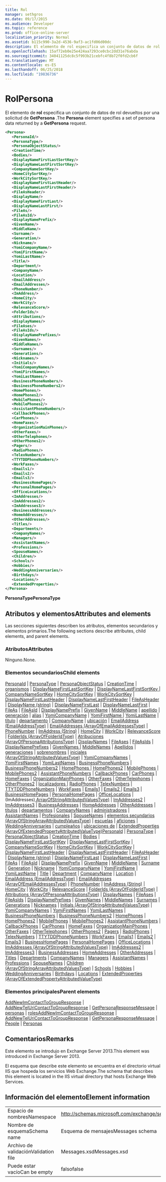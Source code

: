 ```yaml
---
title: Rol
manager: sethgros
ms.date: 09/17/2015
ms.audience: Developer
ms.topic: reference
ms.prod: office-online-server
localization_priority: Normal
ms.assetid: b115c990-3a2d-4536-9af3-ac1fd06d00dc
description: El elemento de rol especifica un conjunto de datos de rol devueltos por una solicitud de GetPersona.
ms.openlocfilehash: 15af72eb0e25e424aa7293ce0cbc2dd31e76abda
ms.sourcegitcommit: 34041125dc8c5f993b21cebfc4f8b72f0fd2cb6f
ms.translationtype: MT
ms.contentlocale: es-ES
ms.lasthandoff: 06/25/2018
ms.locfileid: "19836736"
---
```

# <a name="persona"></a><span data-ttu-id="1a4a0-103">Rol</span><span class="sxs-lookup"><span data-stu-id="1a4a0-103">Persona</span></span>

<span data-ttu-id="1a4a0-104">El elemento de **rol** especifica un conjunto de datos de rol devueltos por una solicitud de **GetPersona** .</span><span class="sxs-lookup"><span data-stu-id="1a4a0-104">The **Persona** element specifies a set of persona data returned by a **GetPersona** request.</span></span> 
  
```XML
<Persona>
   <PersonaId/>
   <PersonaType/>
   <PersonaObjectStatus/>
   <CreationTime/>
   <Bodies/>
   <DisplayNameFirstLastSortKey/>
   <DisplayNameLastFirstSortKey/>
   <CompanyNameSortKey/>
   <HomeCitySortKey/>
   <WorkCitySortKey/>
   <DisplayNameFirstLastHeader/>
   <DisplayNameLastFirstHeader/>
   <FileAsHeader/>
   <DisplayName/>
   <DisplayNameFirstLast/>
   <DisplayNameLastFirst/>
   <FileAs/>
   <FileAsId/>
   <DisplayNamePrefix/>
   <GivenName/>
   <MiddleName/>
   <Surname/>
   <Generation/>
   <Nickname/>
   <YomiCompanyName/>
   <YomiFirstName/>
   <YomiLastName/>
   <Title/>
   <Department/>
   <CompanyName/>
   <Location/>
   <EmailAddress/>
   <EmailAddresses/>
   <PhoneNumber/>
   <ImAddress/>
   <HomeCity/>
   <WorkCity/>
   <RelevanceScore/>
   <FolderIds/>
   <Attributions/>
   <DisplayNames/>
   <FileAses/>
   <FileAsIds/>
   <DisplayNamePrefixes/>
   <GivenNames/>
   <MiddleNames/>
   <Surnames/>
   <Generations/>
   <Nicknames/>
   <Initials/>
   <YomiCompanyNames/>
   <YomiFirstNames/>
   <YomiLastNames/>
   <BusinessPhoneNumbers/>
   <BusinessPhoneNumbers2/>
   <HomePhones/>
   <HomePhones2/>
   <MobilePhones/>
   <MobilePhones2/>
   <AssistantPhoneNumbers/>
   <CallbackPhones/>
   <CarPhones/>
   <HomeFaxes/>
   <OrganizationMainPhones/>
   <OtherFaxes/>
   <OtherTelephones/>
   <OtherPhones2/>
   <Pagers/>
   <RadioPhones/>
   <TelexNumbers/>
   <TTYTDDPhoneNumbers/>
   <WorkFaxes/>
   <Emails1/>
   <Emails2/>
   <Emails3/>
   <BusinessHomePages/>
   <PersonalHomePages/>
   <OfficeLocations/>
   <ImAddresses/>
   <ImAddresses2/>
   <ImAddresses3/>
   <BusinessAddresses/>
   <HomeAddresses/>
   <OtherAddresses/>
   <Titles/>
   <Departments/>
   <CompanyNames/>
   <Managers/>
   <AssistantNames/>
   <Professions/>
   <SpouseNames/>
   <Children/>
   <Schools/>
   <Hobbies/>
   <WeddingAnniversaries/>
   <Birthdays/>
   <Locations/>
   <ExtendedProperties/>
</Persona>

```

 <span data-ttu-id="1a4a0-105">**PersonaType**</span><span class="sxs-lookup"><span data-stu-id="1a4a0-105">**PersonaType**</span></span>
## <a name="attributes-and-elements"></a><span data-ttu-id="1a4a0-106">Atributos y elementos</span><span class="sxs-lookup"><span data-stu-id="1a4a0-106">Attributes and elements</span></span>

<span data-ttu-id="1a4a0-107">Las secciones siguientes describen los atributos, elementos secundarios y elementos primarios.</span><span class="sxs-lookup"><span data-stu-id="1a4a0-107">The following sections describe attributes, child elements, and parent elements.</span></span>
  
### <a name="attributes"></a><span data-ttu-id="1a4a0-108">Atributos</span><span class="sxs-lookup"><span data-stu-id="1a4a0-108">Attributes</span></span>

<span data-ttu-id="1a4a0-109">Ninguno.</span><span class="sxs-lookup"><span data-stu-id="1a4a0-109">None.</span></span>
  
### <a name="child-elements"></a><span data-ttu-id="1a4a0-110">Elementos secundarios</span><span class="sxs-lookup"><span data-stu-id="1a4a0-110">Child elements</span></span>

<span data-ttu-id="1a4a0-111">[PersonaId](personaid.md) | [PersonaType](personatype.md) | [PersonaObjectStatus](personaobjectstatus.md) | [CreationTime](creationtime.md) | [organismos](bodies.md) | [DisplayNameFirstLastSortKey](displaynamefirstlastsortkey.md) | [DisplayNameLastFirstSortKey ](displaynamelastfirstsortkey.md)  |  [CompanyNameSortKey](companynamesortkey.md) | [HomeCitySortKey](homecitysortkey.md) | [WorkCitySortKey](workcitysortkey.md) | [DisplayNameFirstLastHeader](displaynamefirstlastheader.md) | [DisplayNameLastFirstHeader](displaynamelastfirstheader.md)  |  [FileAsHeader](fileasheader.md) | [DisplayName (string)](displayname-string.md) | [DisplayNameFirstLast](displaynamefirstlast.md) | [DisplayNameLastFirst](displaynamelastfirst.md) | [FileAs](fileas.md) | [FileAsId](fileasid.md)  |  [DisplayNamePrefix](displaynameprefix.md)  |  [GivenName](givenname.md) | [MiddleName](middlename.md) | [apellido](surname.md) | [generación](generation.md) | [alias](nickname.md) | [YomiCompanyName](yomicompanyname.md) | [YomiFirstName ](yomifirstname.md)  |  [YomiLastName](yomilastname.md) | [título](title.md) | [departamento](department.md) | [CompanyName](companyname.md) | [ubicación](location.md) | [EmailAddress (EmailAddressType)](emailaddress-emailaddresstype.md)  |  [EmailAddresses (ArrayOfEmailAddressesType)](emailaddresses-arrayofemailaddressestype.md)  |  [PhoneNumber](phonenumber.md) | [ImAddress (String)](imaddress-string.md) | [HomeCity](homecity.md) | [WorkCity](workcity.md) | [RelevanceScore](relevancescore.md) | [FolderIds (ArrayOfFolderIdType)](folderids-arrayoffolderidtype.md)  |  [Atribuciones (ArrayOfPersonaAttributionsType)](attributions-arrayofpersonaattributionstype.md) | [DisplayNames](displaynames.md) | [FileAses](fileases.md) | [FileAsIds](fileasids.md) | [DisplayNamePrefixes](displaynameprefixes.md) | [GivenNames ](givennames.md)  |  [MiddleNames](middlenames.md) | [Apellidos](surnames.md) | [generaciones](generations.md) | [sobrenombres](nicknames.md) | [iniciales (ArrayOfStringAttributedValuesType)](initials-arrayofstringattributedvaluestype.md)  |  [ YomiCompanyNames](yomicompanynames.md) | [YomiFirstNames](yomifirstnames.md) | [YomiLastNames](yomilastnames.md) | [BusinessPhoneNumbers](businessphonenumbers.md) | [BusinessPhoneNumbers2](businessphonenumbers2.md) | [HomePhones ](homephones.md)  |  [HomePhones2](homephones2.md) | [MobilePhones](mobilephones.md) | [MobilePhones2](mobilephones2.md) | [AssistantPhoneNumbers](assistantphonenumbers.md) | [CallbackPhones](callbackphones.md)  |  [CarPhones](carphones.md)  |  [HomeFaxes](homefaxes.md) | [OrganizationMainPhones](organizationmainphones.md) | [OtherFaxes](otherfaxes.md) | [OtherTelephones](othertelephones.md) | [OtherPhones2](otherphones2.md) | [localizadores ](pagers.md)  |  [RadioPhones](radiophones.md) | [TelexNumbers](telexnumbers.md) | [TTYTDDPhoneNumbers](ttytddphonenumbers.md) | [WorkFaxes](workfaxes.md) | [Emails1](emails1.md) | [Emails2 ](emails2.md)  |  [Emails3](emails3.md) | [BusinessHomePages](businesshomepages.md) | [PersonalHomePages](personalhomepages.md) | [OfficeLocations](officelocations.md) | (ImAddresses)[ ArrayOfStringAttributedValuesType)](imaddresses-arrayofstringattributedvaluestype.md) | [ImAddresses2](imaddresses2.md) | [ImAddresses3](imaddresses3.md) | [BusinessAddresses](businessaddresses.md) | [HomeAddresses](homeaddresses.md)  |  [ OtherAddresses](otheraddresses.md) | [títulos](titles.md) | [departamentos](departments.md) | [CompanyNames](companynames.md) | [administradores](managers.md) | [AssistantNames](assistantnames.md)  |  [ Profesionales](professions.md) | [SpouseNames](spousenames.md) | [elementos secundarios (ArrayOfStringArrayAttributedValuesType)](children-arrayofstringarrayattributedvaluestype.md) | [escuelas](schools.md) | [aficiones](hobbies.md)  |  [ WeddingAnniversaries](weddinganniversaries.md) | [cumpleaños](birthdays.md) | [ubicaciones de](locations.md) | [ExtendedProperties (ArrayOfExtendedPropertyAttributedValueType)](extendedproperties-arrayofextendedpropertyattributedvaluetype.md)</span><span class="sxs-lookup"><span data-stu-id="1a4a0-111">[PersonaId](personaid.md) | [PersonaType](personatype.md) | [PersonaObjectStatus](personaobjectstatus.md) | [CreationTime](creationtime.md) | [Bodies](bodies.md) | [DisplayNameFirstLastSortKey](displaynamefirstlastsortkey.md) | [DisplayNameLastFirstSortKey](displaynamelastfirstsortkey.md) | [CompanyNameSortKey](companynamesortkey.md) | [HomeCitySortKey](homecitysortkey.md) | [WorkCitySortKey](workcitysortkey.md) | [DisplayNameFirstLastHeader](displaynamefirstlastheader.md) | [DisplayNameLastFirstHeader](displaynamelastfirstheader.md) | [FileAsHeader](fileasheader.md) | [DisplayName (string)](displayname-string.md) | [DisplayNameFirstLast](displaynamefirstlast.md) | [DisplayNameLastFirst](displaynamelastfirst.md) | [FileAs](fileas.md) | [FileAsId](fileasid.md) | [DisplayNamePrefix](displaynameprefix.md) | [GivenName](givenname.md) | [MiddleName](middlename.md) | [Surname](surname.md) | [Generation](generation.md) | [Nickname](nickname.md) | [YomiCompanyName](yomicompanyname.md) | [YomiFirstName](yomifirstname.md) | [YomiLastName](yomilastname.md) | [Title](title.md) | [Department](department.md) | [CompanyName](companyname.md) | [Location](location.md) | [EmailAddress (EmailAddressType)](emailaddress-emailaddresstype.md) | [EmailAddresses (ArrayOfEmailAddressesType)](emailaddresses-arrayofemailaddressestype.md) | [PhoneNumber](phonenumber.md) | [ImAddress (String)](imaddress-string.md) | [HomeCity](homecity.md) | [WorkCity](workcity.md) | [RelevanceScore](relevancescore.md) | [FolderIds (ArrayOfFolderIdType)](folderids-arrayoffolderidtype.md) | [Attributions (ArrayOfPersonaAttributionsType)](attributions-arrayofpersonaattributionstype.md) | [DisplayNames](displaynames.md) | [FileAses](fileases.md) | [FileAsIds](fileasids.md) | [DisplayNamePrefixes](displaynameprefixes.md) | [GivenNames](givennames.md) | [MiddleNames](middlenames.md) | [Surnames](surnames.md) | [Generations](generations.md) | [Nicknames](nicknames.md) | [Initials (ArrayOfStringAttributedValuesType)](initials-arrayofstringattributedvaluestype.md) | [YomiCompanyNames](yomicompanynames.md) | [YomiFirstNames](yomifirstnames.md) | [YomiLastNames](yomilastnames.md) | [BusinessPhoneNumbers](businessphonenumbers.md) | [BusinessPhoneNumbers2](businessphonenumbers2.md) | [HomePhones](homephones.md) | [HomePhones2](homephones2.md) | [MobilePhones](mobilephones.md) | [MobilePhones2](mobilephones2.md) | [AssistantPhoneNumbers](assistantphonenumbers.md) | [CallbackPhones](callbackphones.md) | [CarPhones](carphones.md) | [HomeFaxes](homefaxes.md) | [OrganizationMainPhones](organizationmainphones.md) | [OtherFaxes](otherfaxes.md) | [OtherTelephones](othertelephones.md) | [OtherPhones2](otherphones2.md) | [Pagers](pagers.md) | [RadioPhones](radiophones.md) | [TelexNumbers](telexnumbers.md) | [TTYTDDPhoneNumbers](ttytddphonenumbers.md) | [WorkFaxes](workfaxes.md) | [Emails1](emails1.md) | [Emails2](emails2.md) | [Emails3](emails3.md) | [BusinessHomePages](businesshomepages.md) | [PersonalHomePages](personalhomepages.md) | [OfficeLocations](officelocations.md) | [ImAddresses (ArrayOfStringAttributedValuesType)](imaddresses-arrayofstringattributedvaluestype.md) | [ImAddresses2](imaddresses2.md) | [ImAddresses3](imaddresses3.md) | [BusinessAddresses](businessaddresses.md) | [HomeAddresses](homeaddresses.md) | [OtherAddresses](otheraddresses.md) | [Titles](titles.md) | [Departments](departments.md) | [CompanyNames](companynames.md) | [Managers](managers.md) | [AssistantNames](assistantnames.md) | [Professions](professions.md) | [SpouseNames](spousenames.md) | [Children (ArrayOfStringArrayAttributedValuesType)](children-arrayofstringarrayattributedvaluestype.md) | [Schools](schools.md) | [Hobbies](hobbies.md) | [WeddingAnniversaries](weddinganniversaries.md) | [Birthdays](birthdays.md) | [Locations](locations.md) | [ExtendedProperties (ArrayOfExtendedPropertyAttributedValueType)](extendedproperties-arrayofextendedpropertyattributedvaluetype.md)</span></span>
  
### <a name="parent-elements"></a><span data-ttu-id="1a4a0-112">Elementos principales</span><span class="sxs-lookup"><span data-stu-id="1a4a0-112">Parent elements</span></span>

<span data-ttu-id="1a4a0-113">[AddNewImContactToGroupResponse](addnewimcontacttogroupresponse.md) | [AddNewTelUriContactToGroupResponse](addnewteluricontacttogroupresponse.md) | [GetPersonaResponseMessage](getpersonaresponsemessage.md) | [personas](people.md) | [roles](personas-ex15websvcsotherref.md)</span><span class="sxs-lookup"><span data-stu-id="1a4a0-113">[AddNewImContactToGroupResponse](addnewimcontacttogroupresponse.md) | [AddNewTelUriContactToGroupResponse](addnewteluricontacttogroupresponse.md) | [GetPersonaResponseMessage](getpersonaresponsemessage.md) | [People](people.md) | [Personas](personas-ex15websvcsotherref.md)</span></span>
  
## <a name="remarks"></a><span data-ttu-id="1a4a0-114">Comentarios</span><span class="sxs-lookup"><span data-stu-id="1a4a0-114">Remarks</span></span>

<span data-ttu-id="1a4a0-115">Este elemento se introdujo en Exchange Server 2013.</span><span class="sxs-lookup"><span data-stu-id="1a4a0-115">This element was introduced in Exchange Server 2013.</span></span>
  
<span data-ttu-id="1a4a0-116">El esquema que describe este elemento se encuentra en el directorio virtual IIS que hospeda los servicios Web Exchange.</span><span class="sxs-lookup"><span data-stu-id="1a4a0-116">The schema that describes this element is located in the IIS virtual directory that hosts Exchange Web Services.</span></span>
  
## <a name="element-information"></a><span data-ttu-id="1a4a0-117">Información del elemento</span><span class="sxs-lookup"><span data-stu-id="1a4a0-117">Element information</span></span>

|||
|:-----|:-----|
|<span data-ttu-id="1a4a0-118">Espacio de nombres</span><span class="sxs-lookup"><span data-stu-id="1a4a0-118">Namespace</span></span>  <br/> |http://schemas.microsoft.com/exchange/services/2006/messages  <br/> |
|<span data-ttu-id="1a4a0-119">Nombre de esquema</span><span class="sxs-lookup"><span data-stu-id="1a4a0-119">Schema name</span></span>  <br/> |<span data-ttu-id="1a4a0-120">Esquema de mensajes</span><span class="sxs-lookup"><span data-stu-id="1a4a0-120">Messages schema</span></span>  <br/> |
|<span data-ttu-id="1a4a0-121">Archivo de validación</span><span class="sxs-lookup"><span data-stu-id="1a4a0-121">Validation file</span></span>  <br/> |<span data-ttu-id="1a4a0-122">Messages.xsd</span><span class="sxs-lookup"><span data-stu-id="1a4a0-122">Messages.xsd</span></span>  <br/> |
|<span data-ttu-id="1a4a0-123">Puede estar vacío</span><span class="sxs-lookup"><span data-stu-id="1a4a0-123">Can be empty</span></span>  <br/> |<span data-ttu-id="1a4a0-124">falso</span><span class="sxs-lookup"><span data-stu-id="1a4a0-124">false</span></span>  <br/> |
   

